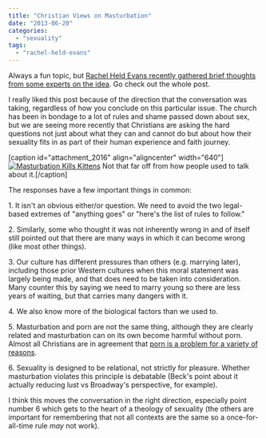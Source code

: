 ```yaml
---
title: "Christian Views on Masturbation"
date: "2013-06-20"
categories: 
  - "sexuality"
tags: 
  - "rachel-held-evans"
---
```


Always a fun topic, but [Rachel Held Evans recently gathered brief thoughts from some experts on the idea](http://rachelheldevans.com/blog/christians-masturbation). Go check out the whole post.

I really liked this post because of the direction that the conversation was taking, regardless of how you conclude on this particular issue. The church has been in bondage to a lot of rules and shame passed down about sex, but we are seeing more recently that Christians are asking the hard questions not just about what they can and cannot do but about how their sexuality fits in as part of their human experience and faith journey.

\[caption id="attachment\_2016" align="aligncenter" width="640"\][![Masturbation Kills Kittens](images/Masturbation-Kills-Kittens.jpg)](http://www.anabaptistredux.com/wp-content/uploads/2013/06/Masturbation-Kills-Kittens.jpg) Not that far off from how people used to talk about it.\[/caption\]

<!--more-->The responses have a few important things in common:

1\. It isn't an obvious either/or question. We need to avoid the two legal-based extremes of "anything goes" or "here's the list of rules to follow."

2\. Similarly, some who thought it was not inherently wrong in and of itself still pointed out that there are many ways in which it can become wrong (like most other things).

3\. Our culture has different pressures than others (e.g. marrying later), including those prior Western cultures when this moral statement was largely being made, and that does need to be taken into consideration. Many counter this by saying we need to marry young so there are less years of waiting, but that carries many dangers with it.

4\. We also know more of the biological factors than we used to.

5\. Masturbation and porn are not the same thing, although they are clearly related and masturbation can on its own become harmful without porn. Almost all Christians are in agreement that [porn is a problem for a variety of reasons](http://anabaptistredux.com/porn-why-is-it-a-problem/ "Porn: Why Is It A Problem?").

6\. Sexuality is designed to be relational, not strictly for pleasure. Whether masturbation violates this principle is debatable (Beck's point about it actually reducing lust vs Broadway's perspective, for example).

I think this moves the conversation in the right direction, especially point number 6 which gets to the heart of a theology of sexuality (the others are important for remembering that not all contexts are the same so a once-for-all-time rule _may_ not work).
